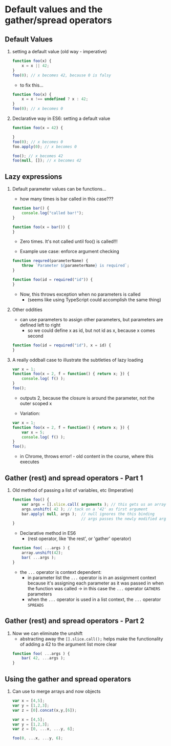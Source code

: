 # Default values and the gather/spread operators

## Default Values
1. setting a default value (old way - imperative)
    ```javascript
    function foo(x) {
        x = x || 42;
    }
    foo(0); // x becomes 42, because 0 is falsy
    ```

    - to fix this...
    ```javascript
    function foo(x) {
        x = x !== undefined ? x : 42;
    }
    foo(0); // x becomes 0
    ```
2. Declarative way in ES6: setting a default value
    ```javascript
    function foo(x = 42) {

    }
    foo(0); // x becomes 0
    foo.apply(0); // x becomes 0

    foo(); // x becomes 42
    foo(null, []); // x becomes 42
    ```
## Lazy expressions
1. Default parameter values can be functions...

    - how many times is bar called in this case???
    ```javascript
    function bar() {
        console.log("called bar!");
    }

    function foo(x = bar()) {
    }
    ```
    - Zero times.  It's not called until foo() is called!!!

    - Example use case: enforce argument checking
    ```javascript
    function requred(parameterName) {
        throw `Parameter ${parameterName} is required`;
    }

    function foo(id = required("id")) {
    }
    ```
    - Now, this throws exception when no parameters is called
        - (seems like using TypeScript could accomplish the same thing)


2. Other oddities
    - can use parameters to assign other parameters, but parameters are defined left to right
        - so we could define x as id, but not id as x, because x comes second
    ```javascript
    function foo(id = required("id"), x = id) {
    }
    ```

3. A really oddball case to illustrate the subtleties of lazy loading
    ```javascript
    var x = 1;
    function foo(x = 2, f = function() { return x; }) {
        console.log( f() );
    }
    foo();
    ```
    - outputs 2, because the closure is around the parameter, not the outer scoped x

    - Variation:
    ```javascript
    var x = 1;
    function foo(x = 2, f = function() { return x; }) {
        var x = 5;
        console.log( f() );
    }
    foo();
    ```
    - in Chrome, throws error! - old content in the course, where this executes


## Gather (rest) and spread operators - Part 1
1. Old method of passing a list of variables, etc (Imperative)
    ```javascript
    function foo() {
        var args = [].slice.call( arguments ); // this gets us an array of arguments
        args.unshift( 42 ); // tack on a '42' as first argument
        bar.apply( null, args );  // null ignores the this binding
                                  // args passes the newly modified args to the new function
    }
    ```
    - Declarative method in ES6
        - (rest operator, like 'the rest', or 'gather' operator)
    ```javascript
    function foo( ...args ) {
        array.unshift(42);
        bar( ...args );
    }
    ```
    - the `...` operator is context dependent:
        - in parameter list the `...` operator is in an assignment context because it's assigning each parameter as it was passed in when the function was called -> in this case the `...` operator `GATHERS` parameters
        - when the `...` operator is used in a list context, the `...` operator `SPREADS`

## Gather (rest) and spread operators - Part 2
1. Now we can eliminate the unshift
    - abstracting away the `[].slice.call();` helps make the functionality of adding a 42 to the argument list more clear
    ```javascript
    function foo( ...args ) {
        bar( 42, ...args );
    }
    ```
## Using the gather and spread operators
1. Can use to merge arrays and now objects
    ```javascript
    var x = [4,5];
    var y = [1,2,3];
    var z = [0].concat(x,y,[6]);
    ```

    ```javascript
    var x = [4,5];
    var y = [1,2,3];
    var z = [0, ...x, ...y, 6];

    foo(0, ...x, ...y, 6);
    ```





